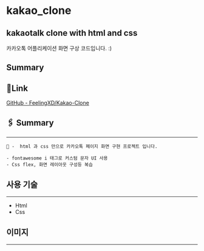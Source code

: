 # kakao_clone

## kakaotalk clone with html and css

카카오톡 어플리케이션 화면 구상 코드입니다. :)

## Summary

## 🔗Link

[GitHub - FeelingXD/Kakao-Clone](https://github.com/FeelingXD/Kakao-Clone)

## 🖇️ Summary

---

```
🐳 -  html 과 css 만으로 카카오톡 페이지 화면 구현 프로젝트 입니다.

- fontawesome i 태그로 커스텀 문자 UI 사용
- Css flex, 화면 레이아웃 구성등 복습

```

## 사용 기술

---

- Html
- Css

## 이미지

---
